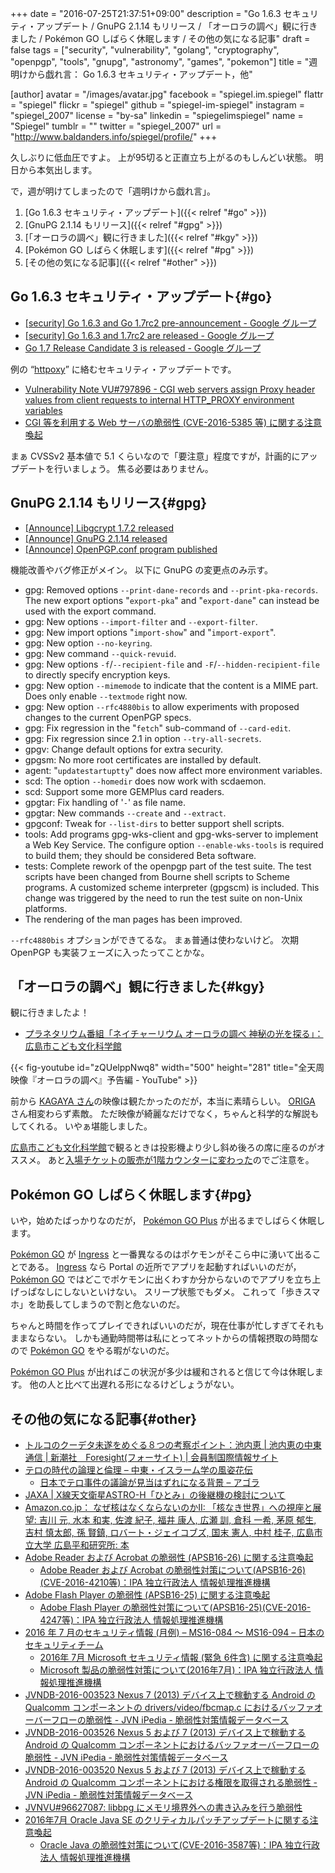 +++
date = "2016-07-25T21:37:51+09:00"
description = "Go 1.6.3 セキュリティ・アップデート / GnuPG 2.1.14 もリリース / 「オーロラの調べ」観に行きました / Pokémon GO しばらく休眠します / その他の気になる記事"
draft = false
tags = ["security", "vulnerability", "golang", "cryptography", "openpgp", "tools", "gnupg", "astronomy", "games", "pokemon"]
title = "週明けから戯れ言： Go 1.6.3 セキュリティ・アップデート，他"

[author]
  avatar = "/images/avatar.jpg"
  facebook = "spiegel.im.spiegel"
  flattr = "spiegel"
  flickr = "spiegel"
  github = "spiegel-im-spiegel"
  instagram = "spiegel_2007"
  license = "by-sa"
  linkedin = "spiegelimspiegel"
  name = "Spiegel"
  tumblr = ""
  twitter = "spiegel_2007"
  url = "http://www.baldanders.info/spiegel/profile/"
+++

久しぶりに低血圧ですよ。
上が95切ると正直立ち上がるのもしんどい状態。
明日から本気出します。

で，週が明けてしまったので「週明けから戯れ言」。

1. [Go 1.6.3 セキュリティ・アップデート]({{< relref "#go" >}})
1. [GnuPG 2.1.14 もリリース]({{< relref "#gpg" >}})
1. [「オーロラの調べ」観に行きました]({{< relref "#kgy" >}})
1. [Pokémon GO しばらく休眠します]({{< relref "#pg" >}})
1. [その他の気になる記事]({{< relref "#other" >}})

## Go 1.6.3 セキュリティ・アップデート{#go}

- [[security] Go 1.6.3 and Go 1.7rc2 pre-announcement - Google グループ](https://groups.google.com/forum/#!topic/golang-announce/7JTsd70ZAT0)
- [[security] Go 1.6.3 and 1.7rc2 are released - Google グループ](https://groups.google.com/forum/#!topic/golang-announce/7jZDOQ8f8tM)
- [Go 1.7 Release Candidate 3 is released - Google グループ](https://groups.google.com/forum/#!topic/golang-announce/G5N8lCAspoU)

例の “[httpoxy](https://httpoxy.org/)” に絡むセキュリティ・アップデートです。

- [Vulnerability Note VU#797896 - CGI web servers assign Proxy header values from client requests to internal HTTP_PROXY environment variables](https://www.kb.cert.org/vuls/id/797896)
- [CGI 等を利用する Web サーバの脆弱性 (CVE-2016-5385 等) に関する注意喚起](https://www.jpcert.or.jp/at/2016/at160031.html)

まぁ CVSSv2 基本値で 5.1 くらいなので「要注意」程度ですが，計画的にアップデートを行いましょう。
焦る必要はありません。

## GnuPG 2.1.14 もリリース{#gpg}

- [[Announce] Libgcrypt 1.7.2 released](https://lists.gnupg.org/pipermail/gnupg-announce/2016q3/000392.html)
- [[Announce] GnuPG 2.1.14 released](https://lists.gnupg.org/pipermail/gnupg-announce/2016q3/000393.html)
- [[Announce] OpenPGP.conf program published](https://lists.gnupg.org/pipermail/gnupg-announce/2016q3/000391.html)

機能改善やバグ修正がメイン。
以下に GnuPG の変更点のみ示す。

* gpg: Removed options `--print-dane-records` and `--print-pka-records`. The new export options "`export-pka`" and "`export-dane`" can instead be used with the export command.
* gpg: New options `--import-filter` and `--export-filter`.
* gpg: New import options "`import-show`" and "`import-export`".
* gpg: New option `--no-keyring`.
* gpg: New command `--quick-revuid`.
* gpg: New options `-f`/`--recipient-file` and `-F`/`--hidden-recipient-file` to directly specify encryption keys.
* gpg: New option `--mimemode` to indicate that the content is a MIME part.  Does only enable `--textmode` right now.
* gpg: New option `--rfc4880bis` to allow experiments with proposed changes to the current OpenPGP specs.
* gpg: Fix regression in the "`fetch`" sub-command of `--card-edit`.
* gpg: Fix regression since 2.1 in option `--try-all-secrets`.
* gpgv: Change default options for extra security.
* gpgsm: No more root certificates are installed by default.
* agent: "`updatestartuptty`" does now affect more environment variables.
* scd: The option `--homedir` does now work with scdaemon.
* scd: Support some more GEMPlus card readers.
* gpgtar: Fix handling of '`-`' as file name.
* gpgtar: New commands `--create` and `--extract`.
* gpgconf: Tweak for `--list-dirs` to better support shell scripts.
* tools: Add programs gpg-wks-client and gpg-wks-server to implement a Web Key Service.  The configure option `--enable-wks-tools` is required to build them; they should be considered Beta software.
* tests: Complete rework of the openpgp part of the test suite.  The test scripts have been changed from Bourne shell scripts to Scheme programs.  A customized scheme interpreter (gpgscm) is included. This change was triggered by the need to run the test suite on non-Unix platforms.
* The rendering of the man pages has been improved.

`--rfc4880bis` オプションができてるな。
まぁ普通は使わないけど。
次期 OpenPGP も実装フェーズに入ったってことかな。

## 「オーロラの調べ」観に行きました{#kgy}

観に行きましたよ！

- [プラネタリウム番組「ネイチャーリウム オーロラの調べ 神秘の光を探る」：広島市こども文化科学館](http://www.pyonta.city.hiroshima.jp/event/detail/id/2904.html)

{{< fig-youtube id="zQUelppNwq8" width="500" height="281" title="全天周映像『オーロラの調べ』予告編 - YouTube" >}}

前から [KAGAYA さん](http://www.kagayastudio.com/)の映像は観たかったのだが，本当に素晴らしい。
[ORIGA](http://www.r-s.co.jp/origa/) さん相変わらず素敵。
ただ映像が綺麗なだけでなく，ちゃんと科学的な解説もしてくれる。
いやぁ堪能しました。

[広島市こども文化科学館](http://www.pyonta.city.hiroshima.jp/)で観るときは投影機より少し斜め後ろの席に座るのがオススメ。
あと[入場チケットの販売が1階カウンターに変わった](http://www.pyonta.city.hiroshima.jp/event/detailnews/id/187.html)のでご注意を。

## Pokémon GO しばらく休眠します{#pg}

いや，始めたばっかりなのだが， [Pokémon GO Plus] が出るまでしばらく休眠します。

[Pokémon GO] が [Ingress] と一番異なるのはポケモンがそこら中に湧いて出ることである。
[Ingress] なら Portal の近所でアプリを起動すればいいのだが， [Pokémon GO] ではどこでポケモンに出くわすか分からないのでアプリを立ち上げっぱなしにしないといけない。
スリープ状態でもダメ。
これって「歩きスマホ」を助長してしまうので割と危ないのだ。

ちゃんと時間を作ってプレイできればいいのだが，現在仕事が忙しすぎてそれもままならない。
しかも通勤時間帯は私にとってネットからの情報摂取の時間なので [Pokémon GO] をやる暇がないのだ。

[Pokémon GO Plus] が出ればこの状況が多少は緩和されると信じて今は休眠します。
他の人と比べて出遅れる形になるけどしょうがない。

## その他の気になる記事{#other}

- [トルコのクーデタ未遂をめぐる８つの考察ポイント：池内恵 | 池内恵の中東通信 | 新潮社　Foresight(フォーサイト) | 会員制国際情報サイト](http://www.fsight.jp/articles/-/41381)
- [テロの時代の論理と倫理 – 中東・イスラーム学の風姿花伝](http://ikeuchisatoshi.com/%E3%83%86%E3%83%AD%E3%81%AE%E6%99%82%E4%BB%A3%E3%81%AE%E8%AB%96%E7%90%86%E3%81%A8%E5%80%AB%E7%90%86/)
    - [日本でテロ事件の議論が見当はずれになる背景 – アゴラ](http://agora-web.jp/archives/2020343.html)
- [JAXA | X線天文衛星ASTRO-H「ひとみ」の後継機の検討について](http://www.jaxa.jp/press/2016/07/20160714_hitomi_j.html)
- [Amazon.co.jp： なぜ核はなくならないのかII: 「核なき世界」への視座と展望: 吉川 元, 水本 和実, 佐渡 紀子, 福井 康人, 広瀬 訓, 倉科 一希, 茅原 郁生, 吉村 慎太郎, 孫 賢鎮, ロバート・ジェイコブズ, 国末 憲人, 中村 桂子, 広島市立大学 広島平和研究所: 本](http://www.amazon.co.jp/exec/obidos/ASIN/4589037858/baldandersinf-22/)
- [Adobe Reader および Acrobat の脆弱性 (APSB16-26) に関する注意喚起](https://www.jpcert.or.jp/at/2016/at160030.html)
    - [Adobe Reader および Acrobat の脆弱性対策について(APSB16-26)(CVE-2016-4210等)：IPA 独立行政法人 情報処理推進機構](http://www.ipa.go.jp/security/ciadr/vul/20160713-adobereader.html)
- [Adobe Flash Player の脆弱性 (APSB16-25) に関する注意喚起](https://www.jpcert.or.jp/at/2016/at160029.html)
    - [Adobe Flash Player の脆弱性対策について(APSB16-25)(CVE-2016-4247等)：IPA 独立行政法人 情報処理推進機構](http://www.ipa.go.jp/security/ciadr/vul/20160713-adobeflashplayer.html)
- [2016 年 7 月のセキュリティ情報 (月例) – MS16-084 ～ MS16-094 – 日本のセキュリティチーム](https://blogs.technet.microsoft.com/jpsecurity/2016/07/13/201607-security-bulletin/)
    - [2016年 7月 Microsoft セキュリティ情報 (緊急 6件含) に関する注意喚起](https://www.jpcert.or.jp/at/2016/at160028.html)
    - [Microsoft 製品の脆弱性対策について(2016年7月)：IPA 独立行政法人 情報処理推進機構](http://www.ipa.go.jp/security/ciadr/vul/20160713-ms.html)
- [JVNDB-2016-003523 Nexus 7 (2013) デバイス上で稼動する Android の Qualcomm コンポーネントの drivers/video/fbcmap.c におけるバッファオーバーフローの脆弱性 - JVN iPedia - 脆弱性対策情報データベース](http://jvndb.jvn.jp/ja/contents/2016/JVNDB-2016-003523.html)
- [JVNDB-2016-003526 Nexus 5 および 7 (2013) デバイス上で稼動する Android の Qualcomm コンポーネントにおけるバッファオーバーフローの脆弱性 - JVN iPedia - 脆弱性対策情報データベース](http://jvndb.jvn.jp/ja/contents/2016/JVNDB-2016-003526.html)
- [JVNDB-2016-003520 Nexus 5 および 7 (2013) デバイス上で稼動する Android の Qualcomm コンポーネントにおける権限を取得される脆弱性 - JVN iPedia - 脆弱性対策情報データベース](http://jvndb.jvn.jp/ja/contents/2016/JVNDB-2016-003520.html)
- [JVNVU#96627087: libbpg にメモリ境界外への書き込みを行う脆弱性](http://jvn.jp/vu/JVNVU96627087/)
- [2016年7月 Oracle Java SE のクリティカルパッチアップデートに関する注意喚起](https://www.jpcert.or.jp/at/2016/at160032.html)
    - [Oracle Java の脆弱性対策について(CVE-2016-3587等)：IPA 独立行政法人 情報処理推進機構](http://www.ipa.go.jp/security/ciadr/vul/20160720-jre.html)

[Pokémon GO]: http://www.pokemongo.jp/ "『Pokémon GO』公式サイト"
[Pokémon GO Plus]: http://www.pokemongo.jp/plus/ "Pokémon GO Plus｜『Pokémon GO』公式サイト"
[Ingress]: https://www.ingress.com/